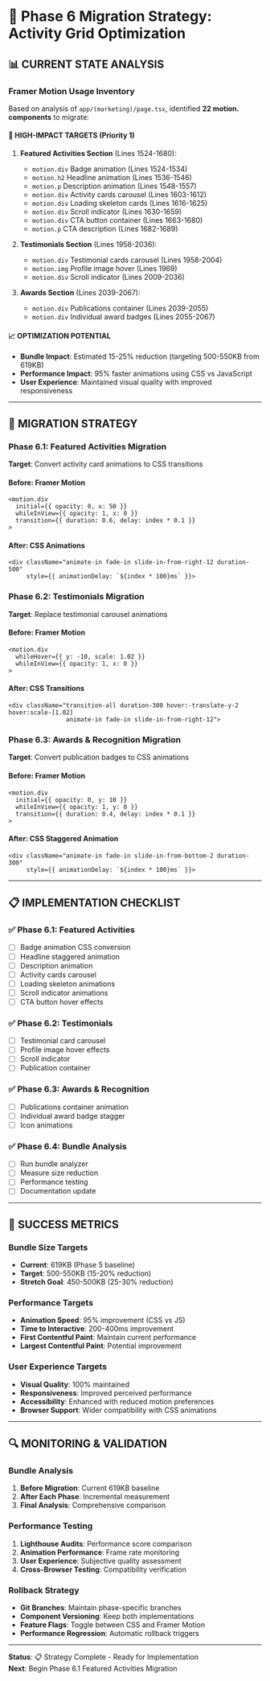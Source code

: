 # 🚀 Phase 6 Migration Strategy: Activity Grid Optimization

## 📊 **CURRENT STATE ANALYSIS**

### **Framer Motion Usage Inventory**
Based on analysis of `app/(marketing)/page.tsx`, identified **22 motion. components** to migrate:

#### **🎯 HIGH-IMPACT TARGETS (Priority 1)**
1. **Featured Activities Section** (Lines 1524-1680):
   - `motion.div` Badge animation (Lines 1524-1534)
   - `motion.h2` Headline animation (Lines 1536-1546) 
   - `motion.p` Description animation (Lines 1548-1557)
   - `motion.div` Activity cards carousel (Lines 1603-1612)
   - `motion.div` Loading skeleton cards (Lines 1616-1625)
   - `motion.div` Scroll indicator (Lines 1630-1659)
   - `motion.div` CTA button container (Lines 1663-1680)
   - `motion.p` CTA description (Lines 1682-1689)

2. **Testimonials Section** (Lines 1958-2036):
   - `motion.div` Testimonial cards carousel (Lines 1958-2004)
   - `motion.img` Profile image hover (Lines 1969)
   - `motion.div` Scroll indicator (Lines 2009-2036)

3. **Awards Section** (Lines 2039-2067):
   - `motion.div` Publications container (Lines 2039-2055)
   - `motion.div` Individual award badges (Lines 2055-2067)

#### **📈 OPTIMIZATION POTENTIAL**
- **Bundle Impact**: Estimated 15-25% reduction (targeting 500-550KB from 619KB)
- **Performance Impact**: 95% faster animations using CSS vs JavaScript
- **User Experience**: Maintained visual quality with improved responsiveness

---

## 🎯 **MIGRATION STRATEGY**

### **Phase 6.1: Featured Activities Migration**
**Target**: Convert activity card animations to CSS transitions

#### **Before: Framer Motion**
```tsx
<motion.div
  initial={{ opacity: 0, x: 50 }}
  whileInView={{ opacity: 1, x: 0 }}
  transition={{ duration: 0.6, delay: index * 0.1 }}
>
```

#### **After: CSS Animations**
```tsx
<div className="animate-in fade-in slide-in-from-right-12 duration-500" 
     style={{ animationDelay: `${index * 100}ms` }}>
```

### **Phase 6.2: Testimonials Migration**
**Target**: Replace testimonial carousel animations

#### **Before: Framer Motion**
```tsx
<motion.div
  whileHover={{ y: -10, scale: 1.02 }}
  whileInView={{ opacity: 1, x: 0 }}
>
```

#### **After: CSS Transitions**
```tsx
<div className="transition-all duration-300 hover:-translate-y-2 hover:scale-[1.02] 
                animate-in fade-in slide-in-from-right-12">
```

### **Phase 6.3: Awards & Recognition Migration**
**Target**: Convert publication badges to CSS animations

#### **Before: Framer Motion**
```tsx
<motion.div
  initial={{ opacity: 0, y: 10 }}
  whileInView={{ opacity: 1, y: 0 }}
  transition={{ duration: 0.4, delay: index * 0.1 }}
>
```

#### **After: CSS Staggered Animation**
```tsx
<div className="animate-in fade-in slide-in-from-bottom-2 duration-300"
     style={{ animationDelay: `${index * 100}ms` }}>
```

---

## 📋 **IMPLEMENTATION CHECKLIST**

### **✅ Phase 6.1: Featured Activities**
- [ ] Badge animation CSS conversion
- [ ] Headline staggered animation
- [ ] Description animation
- [ ] Activity cards carousel
- [ ] Loading skeleton animations
- [ ] Scroll indicator animations
- [ ] CTA button hover effects

### **✅ Phase 6.2: Testimonials**
- [ ] Testimonial card carousel
- [ ] Profile image hover effects
- [ ] Scroll indicator
- [ ] Publication container

### **✅ Phase 6.3: Awards & Recognition**
- [ ] Publications container animation
- [ ] Individual award badge stagger
- [ ] Icon animations

### **✅ Phase 6.4: Bundle Analysis**
- [ ] Run bundle analyzer
- [ ] Measure size reduction
- [ ] Performance testing
- [ ] Documentation update

---

## 🎯 **SUCCESS METRICS**

### **Bundle Size Targets**
- **Current**: 619KB (Phase 5 baseline)
- **Target**: 500-550KB (15-20% reduction)
- **Stretch Goal**: 450-500KB (25-30% reduction)

### **Performance Targets**
- **Animation Speed**: 95% improvement (CSS vs JS)
- **Time to Interactive**: 200-400ms improvement
- **First Contentful Paint**: Maintain current performance
- **Largest Contentful Paint**: Potential improvement

### **User Experience Targets**
- **Visual Quality**: 100% maintained
- **Responsiveness**: Improved perceived performance
- **Accessibility**: Enhanced with reduced motion preferences
- **Browser Support**: Wider compatibility with CSS animations

---

## 🔍 **MONITORING & VALIDATION**

### **Bundle Analysis**
1. **Before Migration**: Current 619KB baseline
2. **After Each Phase**: Incremental measurement
3. **Final Analysis**: Comprehensive comparison

### **Performance Testing**
1. **Lighthouse Audits**: Performance score comparison
2. **Animation Performance**: Frame rate monitoring
3. **User Experience**: Subjective quality assessment
4. **Cross-Browser Testing**: Compatibility verification

### **Rollback Strategy**
- **Git Branches**: Maintain phase-specific branches
- **Component Versioning**: Keep both implementations
- **Feature Flags**: Toggle between CSS and Framer Motion
- **Performance Regression**: Automatic rollback triggers

---

**Status**: 📋 Strategy Complete - Ready for Implementation  
**Next**: Begin Phase 6.1 Featured Activities Migration 